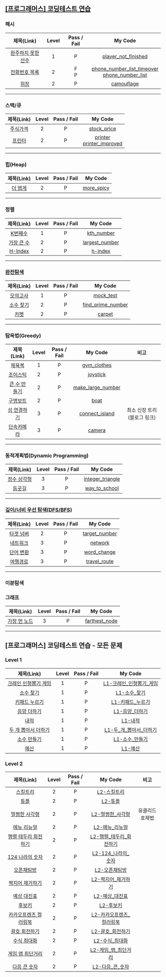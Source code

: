 ## [[프로그래머스] 코딩테스트 연습](https://programmers.co.kr/learn/challenges)

### 해시

| 제목(Link) | Level | Pass / Fail | My Code
:-:|:-:|:-:|:-:|
[완주하지 못한 선수](https://programmers.co.kr/learn/courses/30/lessons/42576) | 1 | P | [player_not_finished](hash/player_not_finished.java)
[전화번호 목록](https://programmers.co.kr/learn/courses/30/lessons/42577) | 2 | F<br>P | [phone_number_list_timeover](hash/phone_number_list_timeover.java)<br>[phone_number_list](hash/phone_number_list.java)
[위장](https://programmers.co.kr/learn/courses/30/lessons/42578) | 2 | P | [camouflage](hash/camouflage.java)

---

### 스택/큐
| 제목(Link) | Level | Pass / Fail | My Code
:-:|:-:|:-:|:-:|
[주식가격](https://programmers.co.kr/learn/courses/30/lessons/42584) | 2 | P | [stock_price](stack_queue/stock_price.java)
[프린터](https://programmers.co.kr/learn/courses/30/lessons/42587) | 2 | P | [printer](stack_queue/printer.java)<br>[printer_improved](stack_queue/printer_improved.java)

---

### 힙(Heap)
| 제목(Link) | Level | Pass / Fail | My Code
:-:|:-:|:-:|:-:|
[더 맵게](https://programmers.co.kr/learn/courses/30/lessons/42626) | 2 | P | [more_spicy](heap/more_spicy.java)


---

### 정렬

| 제목(Link) | Level | Pass / Fail | My Code
:-:|:-:|:-:|:-:|
[K번째수](https://programmers.co.kr/learn/courses/30/lessons/42748) | 1 | P | [kth_number](sort/kth_number.java)
[가장 큰 수](https://programmers.co.kr/learn/courses/30/lessons/42746) | 2 | P | [largest_number](sort/largest_number.java)
[H-Index](https://programmers.co.kr/learn/courses/30/lessons/42747) | 2 | P | [h-index](sort/h-index.java)

---

### [완전탐색](https://programmers.co.kr/learn/courses/30/parts/12230)

| 제목(Link) | Level | Pass / Fail | My Code
:-:|:-:|:-:|:-:|
[모의고사](https://programmers.co.kr/learn/courses/30/lessons/42840) | 1 | P | [mock_test](brute_force/mock_test.java)
[소수 찾기](https://programmers.co.kr/learn/courses/30/lessons/42839) | 2 | P | [find_prime_number](brute_force/find_prime_number.java)
[카펫](https://programmers.co.kr/learn/courses/30/lessons/42842) | 2 | P | [carpet](brute_force/carpet.java)

---

### 탐욕법(Greedy)
| 제목(Link) | Level | Pass / Fail | My Code | 비고
:-:|:-:|:-:|:-:|:-:
[체육복](https://programmers.co.kr/learn/courses/30/lessons/42862) | 1 | P | [gym_clothes](greedy/gym_clothes.java)
[조이스틱](https://programmers.co.kr/learn/courses/30/lessons/42860) | 2 | P | [joystick](greedy/joystick.java)
[큰 수 만들기](https://programmers.co.kr/learn/courses/30/lessons/42883) | 2 | P | [make_large_number](greedy/make_large_number.java)
[구명보트](https://programmers.co.kr/learn/courses/30/lessons/42885) | 2 | P | [boat](greedy/boat.java)
[섬 연결하기](https://programmers.co.kr/learn/courses/30/lessons/42861) | 3 | P | [connect_island](greedy/connect_island.java)|최소 신장 트리(블로그 링크)
[단속카메라](https://programmers.co.kr/learn/courses/30/lessons/42884) | 3 | P | [camera](greedy/camera.java)


---

### 동적계획법(Dynamic Programming)
| 제목(Link) | Level | Pass / Fail | My Code
:-:|:-:|:-:|:-:|
[정수 삼각형](https://programmers.co.kr/learn/courses/30/lessons/43105) | 3 | P | [integer_triangle](dp/integer_triangle.java)
[등굣길](https://programmers.co.kr/learn/courses/30/lessons/42898) | 3 | P | [way_to_school](dp/way_to_school.java)

---

### [깊이/너비 우선 탐색(DFS/BFS)](https://programmers.co.kr/learn/courses/30/parts/12421)

| 제목(Link) | Level | Pass / Fail | My Code
:-:|:-:|:-:|:-:|
[타겟 넘버](https://programmers.co.kr/learn/courses/30/lessons/43165) | 2 | P | [target_number](dfs_bfs/target_number.java)
[네트워크](https://programmers.co.kr/learn/courses/30/lessons/43162) | 3 | P | [network](dfs_bfs/network.java)
[단어 변환](https://programmers.co.kr/learn/courses/30/lessons/43163) | 3 | P | [word_change](dfs_bfs/word_change.java)
[여행경로](https://programmers.co.kr/learn/courses/30/lessons/43164) | 3 | P |[travel_route](dfs_bfs/travel_route.java)

---

### 이분탐색

### 그래프

| 제목(Link) | Level | Pass / Fail | My Code
:-:|:-:|:-:|:-:|
[가장 먼 노드](https://programmers.co.kr/learn/courses/30/lessons/49189) | 3 | P | [farthest_node](graph/farthest_node.java)

---


## [프로그래머스] 코딩테스트 연습 - 모든 문제

### Level 1

| 제목(Link) | Level | Pass / Fail | My Code | 
:-:|:-:|:-:|:-:|
[크레인 인형뽑기 게임](https://programmers.co.kr/learn/courses/30/lessons/64061) | 1 | P | [L1-크레인_인형뽑기_게임](all/2019_kakao_winter_internship/L1-크레인_인형뽑기_게임.java)
[소수 찾기](https://programmers.co.kr/learn/courses/30/lessons/12921) | 1 | P | [L1-소수_찾기](all/exercise/L1-소수_찾기.java)
[키패드 누르기](https://programmers.co.kr/learn/courses/30/lessons/67256) | 1 | P | [L1-키패드_누르기](all/2020_kakao_internship/L1-키패드_누르기.java)
[음양 더하기](https://programmers.co.kr/learn/courses/30/lessons/76501) | 1 | P | [L1-음양_더하기](all/monthly_code_challenge_s2/L1-음양_더하기.java)
[내적](https://programmers.co.kr/learn/courses/30/lessons/70128) | 1 | P | [L1-내적](all/monthly_code_challenge_s1/L1-내적.java)
[두 개 뽑아서 더하기](https://programmers.co.kr/learn/courses/30/lessons/68644) | 1 | P | [L1-두_개_뽑아서_더하기](all/monthly_code_challenge_s1/L1-두_개_뽑아서_더하기.java)
[소수 만들기](https://programmers.co.kr/learn/courses/30/lessons/12977) | 1 | P | [L1-소수_만들기](all/summer_winter_coding(~2018)/L1-소수_만들기.java)
[예산](https://programmers.co.kr/learn/courses/30/lessons/12977) | 1 | P | [L1-예산](all/summer_winter_coding(~2018)/L1-예산.java)

### Level 2

| 제목(Link) | Level | Pass / Fail | My Code | 비고 |
:-:|:-:|:-:|:-:|:-:|
[스킬트리](https://programmers.co.kr/learn/courses/30/lessons/49993) | 2 | P | [L2-스킬트리](all/summer_winter_coding(~2018)/L2-스킬트리.java)
[튜플](https://programmers.co.kr/learn/courses/30/lessons/64065) | 2 | P | [L2-튜플](all/2019_kakao_winter_internship/L2-튜플.java)
[멀쩡한 사각형](https://programmers.co.kr/learn/courses/30/lessons/62048) | 2 | P | [L2-멀쩡한_사각형](all/2019_kakao_winter_internship/L2-멀쩡한_사각형.java) | 유클리드호제법
[메뉴 리뉴얼](https://programmers.co.kr/learn/courses/30/lessons/72411) | 2 | P | [L2-메뉴_리뉴얼](all/2021_kakao_blind_recruitment/L2-메뉴_리뉴얼.java) 
[행렬 테두리 회전하기](https://programmers.co.kr/learn/courses/30/lessons/77485) | 2 | P | [L2-행렬_테두리_회전하기](all/2021_dev_matching_1/L2-행렬_테두리_회전하기.java)
[124 나라의 숫자](https://programmers.co.kr/learn/courses/30/lessons/12899) | 2 | P | [L2-124_나라의_숫자](all/exercise/L2-124_나라의_숫자.java)
[오픈채팅방](https://programmers.co.kr/learn/courses/30/lessons/12899) | 2 | P | [L2-오픈채팅방](all/2019_kakao_blind_recruitment/L2-오픈채팅방.java)
[짝지어 제거하기](https://programmers.co.kr/learn/courses/30/lessons/12899) | 2 | P | [L2-짝지어_제거하기](all/2017_tipstown/L2-짝지어_제거하기.java)
[예상 대진표](https://programmers.co.kr/learn/courses/30/lessons/12985) | 2 | P | [L2-예상_대진표](all/2017_tipstown/L2-예상_대진표.java)
[후보키](https://programmers.co.kr/learn/courses/30/lessons/42890) | 2 | P | [L2-후보키](all/2019_kakao_blind_recruitment/L2-후보키.java)
[카카오프렌즈 컬러링북](https://programmers.co.kr/learn/courses/30/lessons/1829) | 2 | P | [L2-카카오프렌즈_컬러링북](all/2017_kakao_code/L2-카카오프렌즈_컬러링북.java)
[괄호 회전하기](https://programmers.co.kr/learn/courses/30/lessons/76502) | 2 | P | [L2-괄호_회전하기](all/monthly_code_challenge_s2/L2-괄호_회전하기.java)
[수식 최대화](https://programmers.co.kr/learn/courses/30/lessons/67257) | 2 | P | [L2-수식_최대화](all/2020_kakao_internship/L2-수식_최대화.java)
[게임 맵 최단거리](https://programmers.co.kr/learn/courses/30/lessons/1844) | 2 | P | [L2-게임_맵_최단거리](all/find_programming_maestro/L2-게임_맵_최단거리.java)
[다음 큰 숫자](https://programmers.co.kr/learn/courses/30/lessons/1844) | 2 | P | [L2-다음_큰_숫자](all/exercise/L2-다음_큰_숫자.java)
